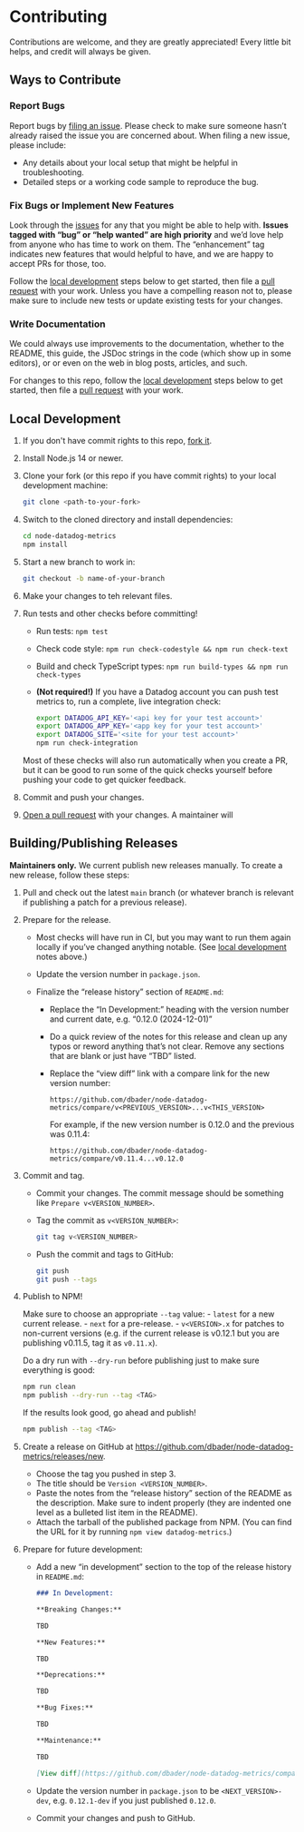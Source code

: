 # Contributing

Contributions are welcome, and they are greatly appreciated! Every little bit helps, and credit will always be given.


## Ways to Contribute

### Report Bugs

Report bugs by [filing an issue][issues]. Please check to make sure someone hasn’t already raised the issue you are concerned about. When filing a new issue, please include:
- Any details about your local setup that might be helpful in troubleshooting.
- Detailed steps or a working code sample to reproduce the bug.


### Fix Bugs or Implement New Features

Look through the [issues][] for any that you might be able to help with. **Issues tagged with “bug” or “help wanted” are high priority** and we’d love help from anyone who has time to work on them. The “enhancement” tag indicates new features that would helpful to have, and we are happy to accept PRs for those, too.

Follow the [local development](#local-development) steps below to get started, then file a [pull request][pulls] with your work. Unless you have a compelling reason not to, please make sure to include new tests or update existing tests for your changes.


### Write Documentation

We could always use improvements to the documentation, whether to the README, this guide, the JSDoc strings in the code (which show up in some editors), or or even on the web in blog posts, articles, and such.

For changes to this repo, follow the [local development](#local-development) steps below to get started, then file a [pull request][pulls] with your work.


## Local Development

1. If you don't have commit rights to this repo, [fork it][fork].

2. Install Node.js 14 or newer.

3. Clone your fork (or this repo if you have commit rights) to your local development machine:

    ```sh
    git clone <path-to-your-fork>
    ```

4. Switch to the cloned directory and install dependencies:

    ```sh
    cd node-datadog-metrics
    npm install
    ```

5. Start a new branch to work in:

    ```sh
    git checkout -b name-of-your-branch
    ```

6. Make your changes to teh relevant files.

7. Run tests and other checks before committing!

    - Run tests: `npm test`
    - Check code style: `npm run check-codestyle && npm run check-text`
    - Build and check TypeScript types: `npm run build-types && npm run check-types`
    - **(Not required!)** If you have a Datadog account you can push test metrics to, run a complete, live integration check:

        ```sh
        export DATADOG_API_KEY='<api key for your test account>'
        export DATADOG_APP_KEY='<app key for your test account>'
        export DATADOG_SITE='<site for your test account>'
        npm run check-integration
        ```

    Most of these checks will also run automatically when you create a PR, but it can be good to run some of the quick checks yourself before pushing your code to get quicker feedback.

8. Commit and push your changes.

9. [Open a pull request][pulls] with your changes. A maintainer will


## Building/Publishing Releases

**Maintainers only.** We current publish new releases manually. To create a new release, follow these steps:

1. Pull and check out the latest `main` branch (or whatever branch is relevant if publishing a patch for a previous release).

2. Prepare for the release.
    - Most checks will have run in CI, but you may want to run them again locally if you’ve changed anything notable. (See [local development](#local-development) notes above.)

    - Update the version number in `package.json`.

    - Finalize the “release history” section of `README.md`:
        - Replace the “In Development:” heading with the version number and current date, e.g. “0.12.0 (2024-12-01)”

        - Do a quick review of the notes for this release and clean up any typos or reword anything that’s not clear. Remove any sections that are blank or just have “TBD” listed.

        - Replace the “view diff” link with a compare link for the new version number:

            ```
            https://github.com/dbader/node-datadog-metrics/compare/v<PREVIOUS_VERSION>...v<THIS_VERSION>
            ```

            For example, if the new version number is 0.12.0 and the previous was 0.11.4:

            ```
            https://github.com/dbader/node-datadog-metrics/compare/v0.11.4...v0.12.0
            ```

3. Commit and tag.
    - Commit your changes. The commit message should be something like `Prepare v<VERSION_NUMBER>`.
    - Tag the commit as `v<VERSION_NUMBER>`:

        ```sh
        git tag v<VERSION_NUMBER>
        ```

    - Push the commit and tags to GitHub:

        ```sh
        git push
        git push --tags
        ```

4. Publish to NPM!

    Make sure to choose an appropriate `--tag` value:
        - `latest` for a new current release.
        - `next` for a pre-release.
        - `v<VERSION>.x` for patches to non-current versions (e.g. if the current release is v0.12.1 but you are publishing v0.11.5, tag it as `v0.11.x`).

    Do a dry run with `--dry-run` before publishing just to make sure everything is good:

    ```sh
    npm run clean
    npm publish --dry-run --tag <TAG>
    ```

    If the results look good, go ahead and publish!

    ```sh
    npm publish --tag <TAG>
    ```

5. Create a release on GitHub at https://github.com/dbader/node-datadog-metrics/releases/new.
    - Choose the tag you pushed in step 3.
    - The title should be `Version <VERSION_NUMBER>`.
    - Paste the notes from the “release history” section of the README as the description. Make sure to indent properly (they are indented one level as a bulleted list item in the README).
    - Attach the tarball of the published package from NPM. (You can find the URL for it by running `npm view datadog-metrics`.)

6. Prepare for future development:
    - Add a new “in development” section to the top of the release history in `README.md`:

        ```markdown
        ### In Development:

        **Breaking Changes:**

        TBD

        **New Features:**

        TBD

        **Deprecations:**

        TBD

        **Bug Fixes:**

        TBD

        **Maintenance:**

        TBD

        [View diff](https://github.com/dbader/node-datadog-metrics/compare/v<VERSION_NUMBER>...main)
        ```

    - Update the version number in `package.json` to be `<NEXT_VERSION>-dev`, e.g. `0.12.1-dev` if you just published `0.12.0`.

    - Commit your changes and push to GitHub.


[issues]: https://github.com/dbader/node-datadog-metrics/issues
[pulls]: https://github.com/dbader/node-datadog-metrics/pulls
[fork]: https://github.com/dbader/node-datadog-metrics/fork
